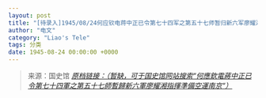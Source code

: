 ```yaml
---
layout: post
title: "[待录入]1945/08/24何应钦电蒋中正已令第七十四军之第五十七师暂归新六军廖耀湘指挥准备空运南京"
author: "电文"
category: "Liao's Tele"
tags: 分类
date: 1945-08-24 00:00:00 +0000
---
```

> 来源：国史馆 [*原档链接：（暂缺，可于国史馆网站搜索“何應欽電蔣中正已令第七十四軍之第五十七師暫歸新六軍廖耀湘指揮準備空運南京“）*]()
